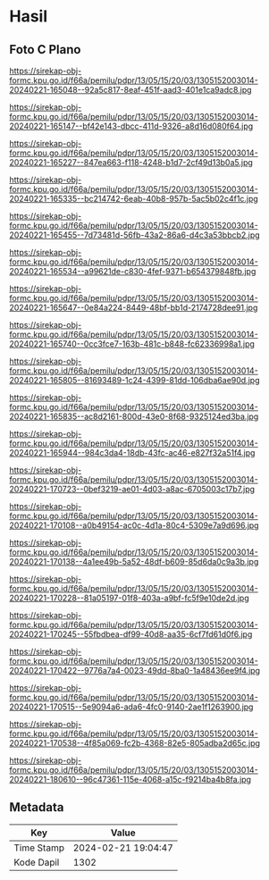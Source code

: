 # Hasil

## Foto C Plano

https://sirekap-obj-formc.kpu.go.id/f66a/pemilu/pdpr/13/05/15/20/03/1305152003014-20240221-165048--92a5c817-8eaf-451f-aad3-401e1ca9adc8.jpg

https://sirekap-obj-formc.kpu.go.id/f66a/pemilu/pdpr/13/05/15/20/03/1305152003014-20240221-165147--bf42e143-dbcc-411d-9326-a8d16d080f64.jpg

https://sirekap-obj-formc.kpu.go.id/f66a/pemilu/pdpr/13/05/15/20/03/1305152003014-20240221-165227--847ea663-f118-4248-b1d7-2cf49d13b0a5.jpg

https://sirekap-obj-formc.kpu.go.id/f66a/pemilu/pdpr/13/05/15/20/03/1305152003014-20240221-165335--bc214742-6eab-40b8-957b-5ac5b02c4f1c.jpg

https://sirekap-obj-formc.kpu.go.id/f66a/pemilu/pdpr/13/05/15/20/03/1305152003014-20240221-165455--7d73481d-56fb-43a2-86a6-d4c3a53bbcb2.jpg

https://sirekap-obj-formc.kpu.go.id/f66a/pemilu/pdpr/13/05/15/20/03/1305152003014-20240221-165534--a99621de-c830-4fef-9371-b654379848fb.jpg

https://sirekap-obj-formc.kpu.go.id/f66a/pemilu/pdpr/13/05/15/20/03/1305152003014-20240221-165647--0e84a224-8449-48bf-bb1d-2174728dee91.jpg

https://sirekap-obj-formc.kpu.go.id/f66a/pemilu/pdpr/13/05/15/20/03/1305152003014-20240221-165740--0cc3fce7-163b-481c-b848-fc62336998a1.jpg

https://sirekap-obj-formc.kpu.go.id/f66a/pemilu/pdpr/13/05/15/20/03/1305152003014-20240221-165805--81693489-1c24-4399-81dd-106dba6ae90d.jpg

https://sirekap-obj-formc.kpu.go.id/f66a/pemilu/pdpr/13/05/15/20/03/1305152003014-20240221-165835--ac8d2161-800d-43e0-8f68-9325124ed3ba.jpg

https://sirekap-obj-formc.kpu.go.id/f66a/pemilu/pdpr/13/05/15/20/03/1305152003014-20240221-165944--984c3da4-18db-43fc-ac46-e827f32a51f4.jpg

https://sirekap-obj-formc.kpu.go.id/f66a/pemilu/pdpr/13/05/15/20/03/1305152003014-20240221-170723--0bef3219-ae01-4d03-a8ac-6705003c17b7.jpg

https://sirekap-obj-formc.kpu.go.id/f66a/pemilu/pdpr/13/05/15/20/03/1305152003014-20240221-170108--a0b49154-ac0c-4d1a-80c4-5309e7a9d696.jpg

https://sirekap-obj-formc.kpu.go.id/f66a/pemilu/pdpr/13/05/15/20/03/1305152003014-20240221-170138--4a1ee49b-5a52-48df-b609-85d6da0c9a3b.jpg

https://sirekap-obj-formc.kpu.go.id/f66a/pemilu/pdpr/13/05/15/20/03/1305152003014-20240221-170228--81a05197-01f8-403a-a9bf-fc5f9e10de2d.jpg

https://sirekap-obj-formc.kpu.go.id/f66a/pemilu/pdpr/13/05/15/20/03/1305152003014-20240221-170245--55fbdbea-df99-40d8-aa35-6cf7fd61d0f6.jpg

https://sirekap-obj-formc.kpu.go.id/f66a/pemilu/pdpr/13/05/15/20/03/1305152003014-20240221-170422--9776a7a4-0023-49dd-8ba0-1a48436ee9f4.jpg

https://sirekap-obj-formc.kpu.go.id/f66a/pemilu/pdpr/13/05/15/20/03/1305152003014-20240221-170515--5e9094a6-ada6-4fc0-9140-2ae1f1263900.jpg

https://sirekap-obj-formc.kpu.go.id/f66a/pemilu/pdpr/13/05/15/20/03/1305152003014-20240221-170538--4f85a069-fc2b-4368-82e5-805adba2d65c.jpg

https://sirekap-obj-formc.kpu.go.id/f66a/pemilu/pdpr/13/05/15/20/03/1305152003014-20240221-180610--96c47361-115e-4068-a15c-f9214ba4b8fa.jpg


## Metadata

| Key        | Value               |
| ---------- | ------------------- |
| Time Stamp | 2024-02-21 19:04:47 |
| Kode Dapil | 1302                |



